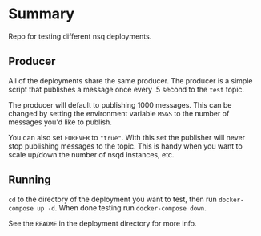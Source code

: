 # Summary
Repo for testing different nsq deployments.

## Producer
All of the deployments share the same producer. The producer is a simple script that publishes a message once every .5 second to the `test` topic.  

The producer will default to publishing 1000 messages. This can be changed by setting the environment variable `MSGS` to the number of messages you'd like to publish.  

You can also set `FOREVER` to `"true"`. With this set the publisher will never stop publishing messages to the topic. This is handy when you want to scale up/down the number of nsqd instances, etc.

## Running
`cd` to the directory of the deployment you want to test, then run `docker-compose up -d`. When done testing run `docker-compose down`.  

See the `README` in the deployment directory for more info.  